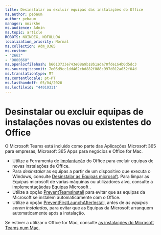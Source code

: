 ```yaml
---
title: Desinstalar ou excluir equipas das instalações do Office
ms.author: pebaum
author: pebaum
manager: mnirkhe
ms.audience: Admin
ms.topic: article
ROBOTS: NOINDEX, NOFOLLOW
localization_priority: Normal
ms.collection: Adm_O365
ms.custom:
- "2662"
- "9000660"
ms.openlocfilehash: b6613733e743e08a9b18b1ada70fde164b0d5dc3
ms.sourcegitcommit: 7e06d9ec1dd462cbd882f088c997d012a032f04d
ms.translationtype: MT
ms.contentlocale: pt-PT
ms.lasthandoff: 05/04/2020
ms.locfileid: "44010311"
---
```

# <a name="uninstall-or-exclude-teams-from-new-or-existing-office-installations"></a>Desinstalar ou excluir equipas de instalações novas ou existentes do Office

O Microsoft Teams está incluído como parte das Aplicações Microsoft 365 para empresas, Microsoft 365 Apps para negócios e Office for Mac.

- Utilize a Ferramenta de [Implantação](https://docs.microsoft.com/deployoffice/teams-install#how-to-exclude-microsoft-teams-from-new-installations-of-microsoft-365-apps) do Office para excluir equipas de novas instalações de Office.
- Para *desinstalar* as equipas a partir de um dispositivo que executa o Windows, consulte [Desinstalar as Equipas microsoft](https://support.office.com/article/3b159754-3c26-4952-abe7-57d27f5f4c81). Para limpar as Equipas microsoft de várias máquinas ou utilizadores alvo, consulte a [implementação](https://docs.microsoft.com/microsoftteams/scripts/powershell-script-teams-deployment-clean-up)das Equipas Microsoft .
- Utilize a opção [PreventTeamsInstall](https://docs.microsoft.com/deployoffice/teams-install#use-group-policy-to-control-the-installation-of-microsoft-teams
) para evitar que as equipas da Microsoft se instalem automaticamente com o Office.
- Utilize a opção [PreventFirstLaunchAfterInstall,](https://docs.microsoft.com/deployoffice/teams-install#use-group-policy-to-prevent-microsoft-teams-from-starting-automatically-after-installation) antes de *as equipas serem instaladas,* para evitar que as Equipas da Microsoft arranquem automaticamente após a instalação.

Se estiver a utilizar o Office for Mac, consulte [as instalações do Microsoft Teams num Mac](https://docs.microsoft.com/deployoffice/teams-install#microsoft-teams-installations-on-a-mac).